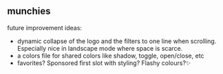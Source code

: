 ## munchies

future improvement ideas:

- dynamic collapse of the logo and the filters to one line when scrolling. Especially nice in landscape mode where space is scarce.
- a colors file for shared colors like shadow, toggle, open/close, etc
- favorites? Sponsored first slot with styling? Flashy colours?✨
